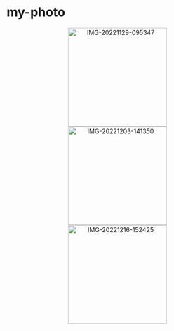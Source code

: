 # my-photo

<html>
 <head>
  </head>
   <heder>
    </heder>
     <center>
     <main>
     <a href="https://ibb.co/F68kQhH"><img width=225 src="https://i.ibb.co/mJhrnRN/IMG-20221129-095347.jpg" alt="IMG-20221129-095347" border="0"></a>
     <br>
     <a href="https://ibb.co/8dRb9sC"><img width=225 src="https://i.ibb.co/KLQDWhP/IMG-20221203-141350.jpg" alt="IMG-20221203-141350" border="0"></a>
     </br>
     <a href="https://ibb.co/grsWn2L"><img width=225 src="https://i.ibb.co/D13MqJH/IMG-20221216-152425.jpg" alt="IMG-20221216-152425" border="0"></a>
     </main>
     </center>
    <footer>
  </footer>
</html>
